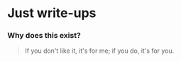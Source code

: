 # Just write-ups

### Why does this exist?
> If you don't like it, it's for me; if you do, it's for you.

